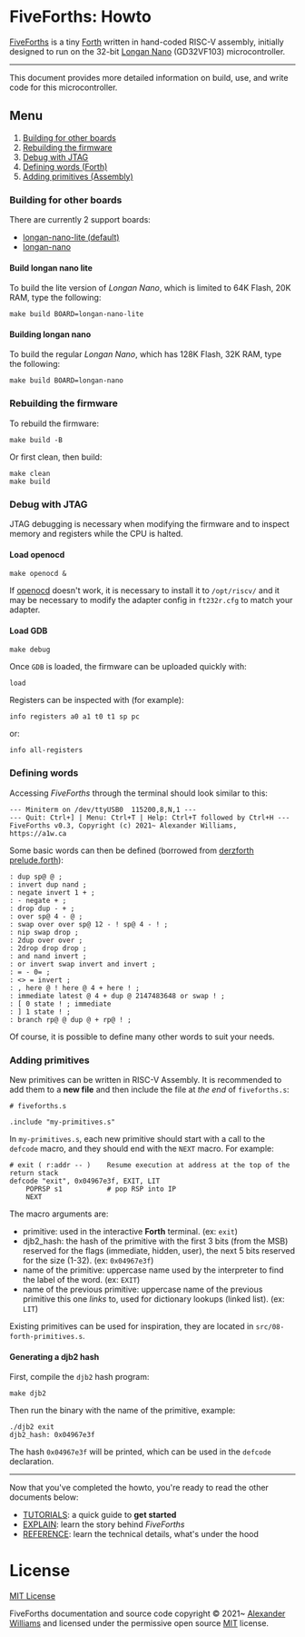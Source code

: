 # FiveForths: Howto

[FiveForths](https://github.com/aw/fiveforths) is a tiny [Forth](https://www.forth.com/starting-forth/) written in hand-coded RISC-V assembly, initially designed to run on the 32-bit [Longan Nano](https://longan.sipeed.com/en/) (GD32VF103) microcontroller.

---

This document provides more detailed information on build, use, and write code for this microcontroller.

## Menu

1. [Building for other boards](#building-for-other-boards)
2. [Rebuilding the firmware](#rebuilding-the-firmware)
3. [Debug with JTAG](#debug-with-jtag)
4. [Defining words (Forth)](#defining-words)
5. [Adding primitives (Assembly)](#adding-primitives)

### Building for other boards

There are currently 2 support boards:

* [longan-nano-lite (default)](#build-longan-nano-lite)
* [longan-nano](#build-longan-nano)

#### Build longan nano lite

To build the lite version of _Longan Nano_, which is limited to 64K Flash, 20K RAM, type the following:

```
make build BOARD=longan-nano-lite
```

#### Building longan nano

To build the regular _Longan Nano_, which has 128K Flash, 32K RAM, type the following:

```
make build BOARD=longan-nano
```

### Rebuilding the firmware

To rebuild the firmware:

```
make build -B
```

Or first clean, then build:

```
make clean
make build
```

### Debug with JTAG

JTAG debugging is necessary when modifying the firmware and to inspect memory and registers while the CPU is halted.

#### Load openocd

```
make openocd &
```

If [openocd](https://openocd.org/pages/getting-openocd.html) doesn't work, it is necessary to install it to `/opt/riscv/` and it may be necessary to modify the adapter config in `ft232r.cfg` to match your adapter.

#### Load GDB

```
make debug
```

Once `GDB` is loaded, the firmware can be uploaded quickly with:

```
load
```

Registers can be inspected with (for example):

```
info registers a0 a1 t0 t1 sp pc
```

or:

```
info all-registers
```

### Defining words

Accessing _FiveForths_ through the terminal should look similar to this:

```
--- Miniterm on /dev/ttyUSB0  115200,8,N,1 ---
--- Quit: Ctrl+] | Menu: Ctrl+T | Help: Ctrl+T followed by Ctrl+H ---
FiveForths v0.3, Copyright (c) 2021~ Alexander Williams, https://a1w.ca

```

Some basic words can then be defined (borrowed from [derzforth prelude.forth](https://github.com/theandrew168/derzforth/blob/main/lexicons/prelude.forth)):

```
: dup sp@ @ ;
: invert dup nand ;
: negate invert 1 + ;
: - negate + ;
: drop dup - + ;
: over sp@ 4 - @ ;
: swap over over sp@ 12 - ! sp@ 4 - ! ;
: nip swap drop ;
: 2dup over over ;
: 2drop drop drop ;
: and nand invert ;
: or invert swap invert and invert ;
: = - 0= ;
: <> = invert ;
: , here @ ! here @ 4 + here ! ;
: immediate latest @ 4 + dup @ 2147483648 or swap ! ;
: [ 0 state ! ; immediate
: ] 1 state ! ;
: branch rp@ @ dup @ + rp@ ! ;
```

Of course, it is possible to define many other words to suit your needs.

### Adding primitives

New primitives can be written in RISC-V Assembly. It is recommended to add them to a **new file** and then include the file at _the end_ of `fiveforths.s`:

```
# fiveforths.s

.include "my-primitives.s"
```

In `my-primitives.s`, each new primitive should start with a call to the `defcode` macro, and they should end with the `NEXT` macro. For example:

```
# exit ( r:addr -- )    Resume execution at address at the top of the return stack
defcode "exit", 0x04967e3f, EXIT, LIT
    POPRSP s1           # pop RSP into IP
    NEXT
```

The macro arguments are:

* primitive: used in the interactive **Forth** terminal. (ex: `exit`)
* djb2_hash: the hash of the primitive with the first 3 bits (from the MSB) reserved for the flags (immediate, hidden, user), the next 5 bits reserved for the size (1-32). (ex: `0x04967e3f`) 
* name of the primitive: uppercase name used by the interpreter to find the label of the word. (ex: `EXIT`)
* name of the previous primitive: uppercase name of the previous primitive this one _links_ to, used for dictionary lookups (linked list). (ex: `LIT`)

Existing primitives can be used for inspiration, they are located in `src/08-forth-primitives.s`.

#### Generating a djb2 hash

First, compile the `djb2` hash program:

```
make djb2
```

Then run the binary with the name of the primitive, example:

```
./djb2 exit
djb2_hash: 0x04967e3f
```

The hash `0x04967e3f` will be printed, which can be used in the `defcode` declaration.

---

Now that you've completed the howto, you're ready to read the other documents below:

* [TUTORIALS](TUTORIALS.md): a quick guide to **get started**
* [EXPLAIN](EXPLAIN.md): learn the story behind _FiveForths_
* [REFERENCE](REFERENCE.md): learn the technical details, what's under the hood

# License

[MIT License](LICENSE)

FiveForths documentation and source code copyright © 2021~ [Alexander Williams](https://a1w.ca) and licensed under the permissive open source [MIT](https://opensource.org/licenses/MIT) license.

